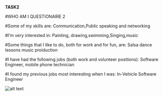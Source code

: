 **TASK2**

#WHO AM I QUESTIONAIRE 2


#Some of my skills are: Communication,Public speaking and networking


#I’m very interested in: Painting,  drawing,swimming,Singing,music 


#Some things that I like to do, both for work and for fun, are: 
Salsa dance lessons
music proiduction


#I have had the following jobs (both work and volunteer positions): 
Software Engineer, mobile phone technician


#I found my previous jobs most interesting when I was: 
In-Vehicle Software Engineer


![alt text](image2.png)